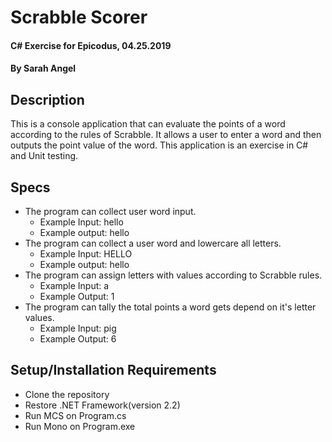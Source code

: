 # Scrabble Scorer

#### C# Exercise for Epicodus, 04.25.2019

#### By Sarah Angel

## Description

This is a console application that can evaluate the points of a word according to the rules of Scrabble. It allows a user to enter a word and then outputs the point value of the word. This application is an exercise in C# and Unit testing.

## Specs
* The program can collect user word input.
  * Example Input: hello
  * Example output: hello
* The program can collect a user word and lowercare all letters.
  * Example Input: HELLO
  * Example output: hello
* The program can assign letters with values according to Scrabble rules.
  * Example Input: a
  * Example Output: 1
* The program can tally the total points a word gets depend on it's letter values.
  * Example Input: pig
  * Example Output: 6

## Setup/Installation Requirements

* Clone the repository
* Restore .NET Framework(version 2.2)
* Run MCS on Program.cs
* Run Mono on Program.exe
